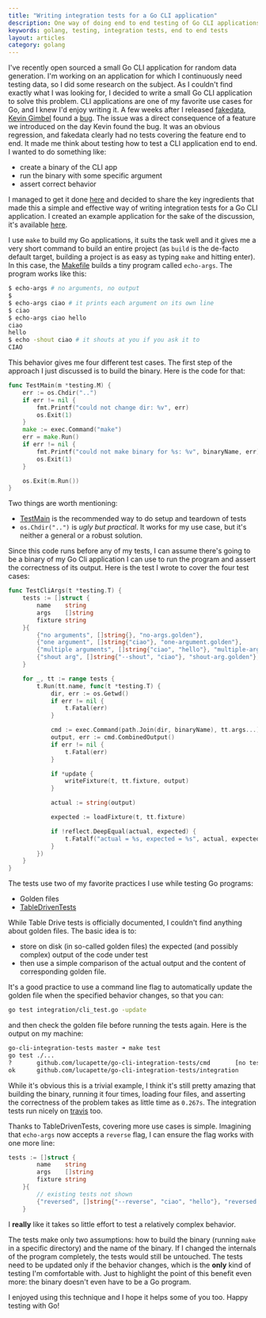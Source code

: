 ```yaml
---
title: "Writing integration tests for a Go CLI application"
description: One way of doing end to end testing of Go CLI applications
keywords: golang, testing, integration tests, end to end tests
layout: articles
category: golang
---
```


I've recently open sourced a small Go CLI application for random data
generation. I'm working on an application for which I continuously need
testing data, so I did some research on the subject. As I couldn't find
exactly what I was looking for, I decided to write a small Go CLI application
to solve this problem. CLI applications are one of my favorite use cases for
Go, and I knew I'd enjoy writing it. A few weeks after I released
[fakedata](https://github.com/lucapette/fakedata), [Kevin
Gimbel](https://twitter.com/\_kevinatari) found a
[bug](https://github.com/lucapette/fakedata/issues/12). The issue was a direct
consequence of a feature we introduced on the day Kevin found the bug. It was
an obvious regression, and fakedata clearly had no tests covering the feature
end to end. It made me think about testing how to test a CLI application end
to end.  I wanted to do something like:

- create a binary of the CLI app
- run the binary with some specific argument
- assert correct behavior

I managed to get it done [here](https://github.com/lucapette/fakedata/pull/14)
and decided to share the key ingredients that made this a simple and effective
way of writing integration tests for a Go CLI application. I created an
example application for the sake of the discussion, it's available
[here](https://github.com/lucapette/go-cli-integration-tests).

I use `make` to build my Go applications, it suits the task well and it gives me
a very short command to build an entire project (as `build` is the de-facto
default target, building a project is as easy as typing `make` and hitting
enter). In this case, the
[Makefile](https://github.com/lucapette/go-cli-integration-tests/blob/master/Makefile)
builds a tiny program called `echo-args`. The program works like this:

```sh
$ echo-args # no arguments, no output
$
$ echo-args ciao # it prints each argument on its own line
$ ciao
$ echo-args ciao hello
ciao
hello
$ echo -shout ciao # it shouts at you if you ask it to
CIAO
```

This behavior gives me four different test cases. The first step of the approach
I just discussed is to build the binary. Here is the code for that:

```go
func TestMain(m *testing.M) {
	err := os.Chdir("..")
	if err != nil {
		fmt.Printf("could not change dir: %v", err)
		os.Exit(1)
	}
	make := exec.Command("make")
	err = make.Run()
	if err != nil {
		fmt.Printf("could not make binary for %s: %v", binaryName, err)
		os.Exit(1)
	}

	os.Exit(m.Run())
}
```

Two things are worth mentioning:

- [TestMain](https://golang.org/pkg/testing/#hdr-Main) is the recommended way to
  do setup and teardown of tests
- `os.Chdir("..")` is _ugly but practical_. It works for my use case, but it's
  neither a general or a robust solution.

Since this code runs before any of my tests, I can assume there's going to be a
binary of my Go Cli application I can use to run the program and assert the
correctness of its output. Here is the test I wrote to cover the four test
cases:

```go
func TestCliArgs(t *testing.T) {
	tests := []struct {
		name    string
		args    []string
		fixture string
	}{
		{"no arguments", []string{}, "no-args.golden"},
		{"one argument", []string{"ciao"}, "one-argument.golden"},
		{"multiple arguments", []string{"ciao", "hello"}, "multiple-arguments.golden"},
		{"shout arg", []string{"--shout", "ciao"}, "shout-arg.golden"},
	}

	for _, tt := range tests {
		t.Run(tt.name, func(t *testing.T) {
			dir, err := os.Getwd()
			if err != nil {
				t.Fatal(err)
			}

			cmd := exec.Command(path.Join(dir, binaryName), tt.args...)
			output, err := cmd.CombinedOutput()
			if err != nil {
				t.Fatal(err)
			}

			if *update {
				writeFixture(t, tt.fixture, output)
			}

			actual := string(output)

			expected := loadFixture(t, tt.fixture)

			if !reflect.DeepEqual(actual, expected) {
				t.Fatalf("actual = %s, expected = %s", actual, expected)
			}
		})
	}
}
```

The tests use two of my favorite practices I use while testing Go programs:

- Golden files
- [TableDrivenTests](https://github.com/golang/go/wiki/TableDrivenTests)

While Table Drive tests is officially documented, I couldn't find anything about
golden files. The basic idea is to:

- store on disk (in so-called golden files) the expected (and possibly complex)
  output of the code under test
- then use a simple comparison of the actual output and the content of
  corresponding golden file.

It's a good practice to use a command line flag to automatically update the
golden file when the specified behavior changes, so that you can:

```sh
go test integration/cli_test.go -update
```

and then check the golden file before running the tests again. Here is the
output on my machine:

```sh
go-cli-integration-tests master ➜ make test
go test ./...
?       github.com/lucapette/go-cli-integration-tests/cmd       [no test files]
ok      github.com/lucapette/go-cli-integration-tests/integration       0.267s
```

While it's obvious this is a trivial example, I think it's still pretty amazing
that building the binary, running it four times, loading four files, and
asserting the correctness of the problem takes as little time as `0.267s`. The
integration tests run nicely on
[travis](https://travis-ci.org/lucapette/go-cli-integration-tests) too.

Thanks to TableDrivenTests, covering more use cases is simple. Imagining that
`echo-args` now accepts a `reverse` flag, I can ensure the flag works with one
more line:

```go
tests := []struct {
		name    string
		args    []string
		fixture string
	}{
        // existing tests not shown
		{"reversed", []string{"--reverse", "ciao", "hello"}, "reversed.golden"},
	}
```

I **really** like it takes so little effort to test a relatively complex
behavior.

The tests make only two assumptions: how to build the binary (running `make` in
a specific directory) and the name of the binary. If I changed the internals of
the program completely, the tests would still be untouched. The tests need to be
updated only if the behavior changes, which is the **only** kind of testing I'm
comfortable with. Just to highlight the point of this benefit even more: the
binary doesn't even have to be a Go program.

I enjoyed using this technique and I hope it helps some of you too. Happy
testing with Go!
